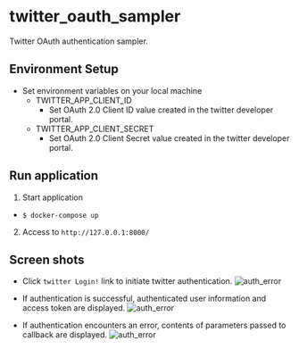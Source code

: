 # twitter_oauth_sampler

Twitter OAuth authentication sampler.

## Environment Setup

- Set environment variables on your local machine
  - TWITTER_APP_CLIENT_ID
    - Set OAuth 2.0 Client ID value created in the twitter developer portal.
  - TWITTER_APP_CLIENT_SECRET
    - Set OAuth 2.0 Client Secret value created in the twitter developer portal.

## Run application

1. Start application
  - `$ docker-compose up`
2. Access to `http://127.0.0.1:8000/`

## Screen shots

- Click `twitter Login!` link to initiate twitter authentication.
![auth_error](https://raw.githubusercontent.com/Chanmoro/twitter_oauth2_sampler/main/docs/initial.png)

- If authentication is successful, authenticated user information and access token are displayed.
![auth_error](https://raw.githubusercontent.com/Chanmoro/twitter_oauth2_sampler/main/docs/auth_success.png)

- If authentication encounters an error, contents of parameters passed to callback are displayed.
![auth_error](https://raw.githubusercontent.com/Chanmoro/twitter_oauth2_sampler/main/docs/auth_error.png)
